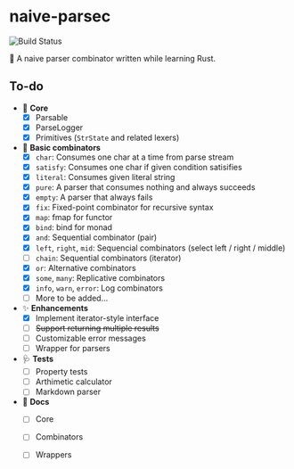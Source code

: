 # naive-parsec

![Build Status](https://github.com/codgician/naive-parsec/actions/workflows/build.yml/badge.svg)

:frog: A naive parser combinator written while learning Rust.

## To-do

- 💖 **Core**
    - [x] Parsable
    - [x] ParseLogger
    - [x] Primitives (`StrState` and related lexers)
- 🍡 **Basic combinators**
    - [x] `char`: Consumes one char at a time from parse stream
    - [x] `satisfy`: Consumes one char if given condition satisifies
    - [x] `literal`: Consumes given literal string
    - [x] `pure`: A parser that consumes nothing and always succeeds
    - [x] `empty`: A parser that always fails
    - [x] `fix`: Fixed-point combinator for recursive syntax
    - [x] `map`: fmap for functor
    - [x] `bind`: bind for monad
    - [x] `and`: Sequential combinator (pair)
    - [x] `left`, `right`, `mid`: Sequencial combinators (select left / right / middle)
    - [ ] `chain`: Sequential combinators (iterator)
    - [x] `or`: Alternative combinators
    - [x] `some`, `many`: Replicative combinators
    - [x] `info`, `warn`, `error`: Log combinators
    - [ ] More to be added...
- ✨ **Enhancements**
    - [x] Implement iterator-style interface
    - [ ] ~~Support returning multiple results~~
    - [ ] Customizable error messages
    - [ ] Wrapper for parsers
- 🩺 **Tests**
    - [ ] Property tests
    - [ ] Arthimetic calculator
    - [ ] Markdown parser
- 📄 **Docs**
    - [ ] Core 
    - [ ] Combinators
    - [ ] Wrappers
  